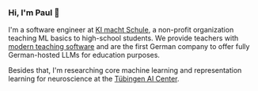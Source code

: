 ### Hi, I'm Paul 👋

I'm a software engineer at [KI macht Schule](https://ki-macht-schule.de/), a non-profit organization teaching ML basics to high-school students. We provide teachers with [modern teaching software](https://ki-macht-schule.de/plattform) and are the first German company to offer fully German-hosted LLMs for education purposes.

Besides that, I'm researching core machine learning and representation learning for neuroscience at the [Tübingen AI Center](https://tuebingen.ai/).

<!--
**ppommer/ppommer** is a ✨ _special_ ✨ repository because its `README.md` (this file) appears on your GitHub profile.

Here are some ideas to get you started:

- 🔭 I’m currently working on ...
- 🌱 I’m currently learning ...
- 👯 I’m looking to collaborate on ...
- 🤔 I’m looking for help with ...
- 💬 Ask me about ...
- 📫 How to reach me: ...
- 😄 Pronouns: ...
- ⚡ Fun fact: ...
-->
